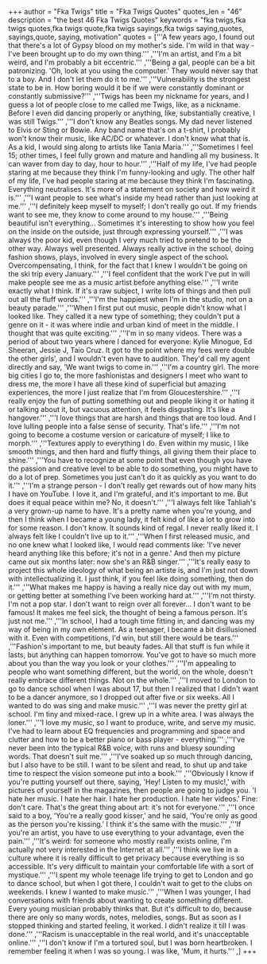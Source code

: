 +++
author = "Fka Twigs"
title = "Fka Twigs Quotes"
quotes_len = "46"
description = "the best 46 Fka Twigs Quotes"
keywords = "fka twigs,fka twigs quotes,fka twigs quote,fka twigs sayings,fka twigs saying,quotes, sayings,quote, saying, motivation"
quotes = ['''A few years ago, I found out that there's a lot of Gypsy blood on my mother's side. I'm wild in that way - I've been brought up to do my own thing.''' ,'''I'm an artist, and I'm a bit weird, and I'm probably a bit eccentric.''' ,'''Being a gal, people can be a bit patronizing. 'Oh, look at you using the computer.' They would never say that to a boy. And I don't let them do it to me.''' ,'''Vulnerability is the strongest state to be in. How boring would it be if we were constantly dominant or constantly submissive?''' ,'''Twigs has been my nickname for years, and I guess a lot of people close to me called me Twigs, like, as a nickname. Before I even did dancing properly or anything, like, substantially creative, I was still Twigs.''' ,'''I don't know any Beatles songs. My dad never listened to Elvis or Sting or Bowie. Any band name that's on a t-shirt, I probably won't know their music, like AC/DC or whatever. I don't know what that is. As a kid, I would sing along to artists like Tania Maria.''' ,'''Sometimes I feel 15; other times, I feel fully grown and mature and handling all my business. It can waver from day to day, hour to hour.''' ,'''Half of my life, I've had people staring at me because they think I'm funny-looking and ugly. The other half of my life, I've had people staring at me because they think I'm fascinating. Everything neutralises. It's more of a statement on society and how weird it is.''' ,'''I want people to see what's inside my head rather than just looking at me.''' ,'''I definitely keep myself to myself; I don't really go out. If my friends want to see me, they know to come around to my house.''' ,'''Being beautiful isn't everything... Sometimes it's interesting to show how you feel on the inside on the outside, just through expressing yourself.''' ,'''I was always the poor kid, even though I very much tried to pretend to be the other way. Always well presented. Always really active in the school, doing fashion shows, plays, involved in every single aspect of the school. Overcompensating, I think, for the fact that I knew I wouldn't be going on the ski trip every January.''' ,'''I feel confident that the work I've put in will make people see me as a music artist before anything else.''' ,'''I write exactly what I think. If it's a raw subject, I write lots of things and then pull out all the fluff words.''' ,'''I'm the happiest when I'm in the studio, not on a beauty parade.''' ,'''When I first put out music, people didn't know what I looked like. They called it a new type of something; they couldn't put a genre on it - it was where indie and urban kind of meet in the middle. I thought that was quite exciting.''' ,'''I'm in so many videos. There was a period of about two years where I danced for everyone: Kylie Minogue, Ed Sheeran, Jessie J, Taio Cruz. It got to the point where my fees were double the other girls', and I wouldn't even have to audition. They'd call my agent directly and say, 'We want twigs to come in.''' ,'''I'm a country girl. The more big cities I go to, the more fashionistas and designers I meet who want to dress me, the more I have all these kind of superficial but amazing experiences, the more I just realize that I'm from Gloucestershire.''' ,'''I really enjoy the fun of putting something out and people liking it or hating it or talking about it, but vacuous attention, it feels disgusting. It's like a hangover.''' ,'''I love things that are harsh and things that are too loud. And I love lulling people into a false sense of security. That's life.''' ,'''I'm not going to become a costume version or caricature of myself; I like to morph.''' ,'''Textures apply to everything I do. Even within my music, I like smooth things, and then hard and fluffy things, all giving them their place to shine.''' ,'''You have to recognize at some point that even though you have the passion and creative level to be able to do something, you might have to do a lot of prep. Sometimes you just can't do it as quickly as you want to do it.''' ,'''I'm a strange person - I don't really get rewards out of how many hits I have on YouTube. I love it, and I'm grateful, and it's important to me. But does it equal peace within me? No, it doesn't.''' ,'''I always felt like Tahliah's a very grown-up name to have. It's a pretty name when you're young, and then I think when I became a young lady, it felt kind of like a lot to grow into for some reason. I don't know. It sounds kind of regal. I never really liked it. I always felt like I couldn't live up to it.''' ,'''When I first released music, and no one knew what I looked like, I would read comments like: 'I've never heard anything like this before; it's not in a genre.' And then my picture came out six months later: now she's an R&B singer.''' ,'''It's really easy to project this whole ideology of what being an artiste is, and I'm just not down with intellectualizing it. I just think, if you feel like doing something, then do it.''' ,'''What makes me happy is having a really nice day out with my mum, or getting better at something I've been working hard at.''' ,'''I'm not thirsty. I'm not a pop star. I don't want to reign over all forever... I don't want to be famous! It makes me feel sick, the thought of being a famous person. It's just not me.''' ,'''In school, I had a tough time fitting in, and dancing was my way of being in my own element. As a teenager, I became a bit disillusioned with it. Even with competitions, I'd win, but still there would be tears.''' ,'''Fashion's important to me, but beauty fades. All that stuff is fun while it lasts, but anything can happen tomorrow. You've got to have so much more about you than the way you look or your clothes.''' ,'''I'm appealing to people who want something different, but the world, on the whole, doesn't really embrace different things. Not on the whole.''' ,'''I moved to London to go to dance school when I was about 17, but then I realized that I didn't want to be a dancer anymore, so I dropped out after five or six weeks. All I wanted to do was sing and make music.''' ,'''I was never the pretty girl at school. I'm tiny and mixed-race. I grew up in a white area. I was always the loner.''' ,'''I love my music, so I want to produce, write, and serve my music. I've had to learn about EQ frequencies and programming and space and clutter and how to be a better piano or bass player - everything.''' ,'''I've never been into the typical R&B voice, with runs and bluesy sounding words. That doesn't suit me.''' ,'''I've soaked up so much through dancing, but I also have to be still. I want to be silent and read, to shut up and take time to respect the vision someone put into a book.''' ,'''Obviously I know if you're putting yourself out there, saying, 'Hey! Listen to my music!,' with pictures of yourself in the magazines, then people are going to judge you. 'I hate her music. I hate her hair. I hate her production. I hate her videos.' Fine: don't care. That's the great thing about art: it's not for everyone.''' ,'''I once said to a boy, 'You're a really good kisser,' and he said, 'You're only as good as the person you're kissing.' I think it's the same with the music.''' ,'''If you're an artist, you have to use everything to your advantage, even the pain.''' ,'''It's weird: for someone who mostly really exists online, I'm actually not very interested in the Internet at all.''' ,'''I think we live in a culture where it is really difficult to get privacy because everything is so accessible. It's very difficult to maintain your comfortable life with a sort of mystique.''' ,'''I spent my whole teenage life trying to get to London and go to dance school, but when I got there, I couldn't wait to get to the clubs on weekends. I knew I wanted to make music.''' ,'''When I was younger, I had conversations with friends about wanting to create something different. Every young musician probably thinks that. But it's difficult to do, because there are only so many words, notes, melodies, songs. But as soon as I stopped thinking and started feeling, it worked. I didn't realize it till I was done.''' ,'''Racism is unacceptable in the real world, and it's unacceptable online.''' ,'''I don't know if I'm a tortured soul, but I was born heartbroken. I remember feeling it when I was so young. I was like, 'Mum, it hurts.''' ,]
+++